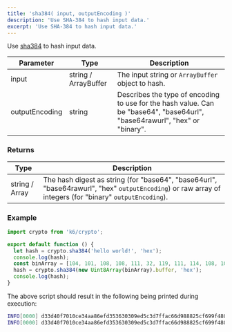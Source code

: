 ```yaml
---
title: 'sha384( input, outputEncoding )'
description: 'Use SHA-384 to hash input data.'
excerpt: 'Use SHA-384 to hash input data.'
---
```


<CryptoBlockquote />

Use [sha384](https://golang.org/pkg/crypto/sha512/) to hash input data.

| Parameter      | Type                 | Description                                       |
| -------------- | -------------------- | --------------------------------------------------|
| input          | string / ArrayBuffer | The input string or `ArrayBuffer` object to hash. |
| outputEncoding | string               | Describes the type of encoding to use for the hash value. Can be "base64", "base64url", "base64rawurl", "hex" or "binary". |

### Returns

| Type           | Description |
| -------------- | ----------- |
| string / Array | The hash digest as string (for "base64", "base64url", "base64rawurl", "hex" `outputEncoding`) or raw array of integers (for "binary" `outputEncoding`). |


### Example

<CodeGroup labels={[]}>

```javascript
import crypto from 'k6/crypto';

export default function () {
  let hash = crypto.sha384('hello world!', 'hex');
  console.log(hash);
  const binArray = [104, 101, 108, 108, 111, 32, 119, 111, 114, 108, 100, 33];
  hash = crypto.sha384(new Uint8Array(binArray).buffer, 'hex');
  console.log(hash);
}
```

</CodeGroup>

The above script should result in the following being printed during execution:

```bash
INFO[0000] d33d40f7010ce34aa86efd353630309ed5c3d7ffac66d988825cf699f4803ccdf3f033230612f0945332fb580d8af805
INFO[0000] d33d40f7010ce34aa86efd353630309ed5c3d7ffac66d988825cf699f4803ccdf3f033230612f0945332fb580d8af805
```
